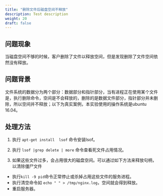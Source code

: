 ```yaml
---
title: "删除文件后磁盘空间不释放"
description: Test description
weight: 20
draft: false
---
```


## 问题现象

当磁盘空间不够的时候，客户删除了文件以释放空间，但是发现删除了文件空间依然没有释放。

## 问题背景

文件系统的数据分为两个部分：数据部分和指针部分，当有进程正在使用某个文件是，执行删除命令，空间是不会释放的，删除的是数据文件部分，指针部分并未删除，所以空间并不释放；以下为真实案例，本实验使用的操作系统是ubuntu 16.04。

## 处理方法

1. 执行 `apt-get install  lsof` 命令安装lsof。

2. 执行 `lsof |grep delete | more`  命令查看死文件占用情况。

3. 如果这些文件过多，会占用很大的磁盘空间。可以通过如下方法来释放句柄，以清除僵尸文件

-  执行`kill -9 pid`命令正常停止或杀掉占用这些文件的服务进程。
-  执行清空命令如 `echo " " > /tmp/nginx.log`，空间就会得到释放。
-  重启服务器。



